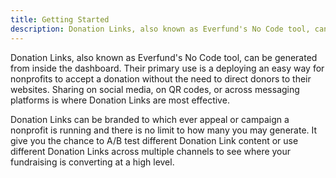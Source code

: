 ```yaml
---
title: Getting Started
description: Donation Links, also known as Everfund's No Code tool, can be generated from inside the dashboard.
---
```


Donation Links, also known as Everfund's No Code tool, can be generated from inside the dashboard. Their primary use is a deploying an easy way for nonprofits to accept a donation without the need to direct donors to their websites. Sharing on social media, on QR codes, or across messaging platforms is where Donation Links are most effective.

Donation Links can be branded to which ever appeal or campaign a nonprofit is running and there is no limit to how many you may generate. It give you the chance to A/B test different Donation Link content or use different Donation Links across multiple channels to see where your fundraising is converting at a high level.
